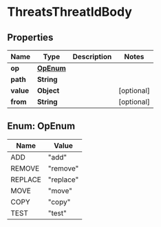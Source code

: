 # ThreatsThreatIdBody

## Properties
Name | Type | Description | Notes
------------ | ------------- | ------------- | -------------
**op** | [**OpEnum**](#OpEnum) |  | 
**path** | **String** |  | 
**value** | **Object** |  |  [optional]
**from** | **String** |  |  [optional]

<a name="OpEnum"></a>
## Enum: OpEnum
Name | Value
---- | -----
ADD | &quot;add&quot;
REMOVE | &quot;remove&quot;
REPLACE | &quot;replace&quot;
MOVE | &quot;move&quot;
COPY | &quot;copy&quot;
TEST | &quot;test&quot;
